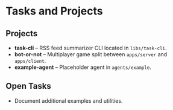 # Tasks and Projects

## Projects
- **task-cli** – RSS feed summarizer CLI located in `libs/task-cli`.
- **bot-or-not** – Multiplayer game split between `apps/server` and `apps/client`.
- **example-agent** – Placeholder agent in `agents/example`.

## Open Tasks
- Document additional examples and utilities.
